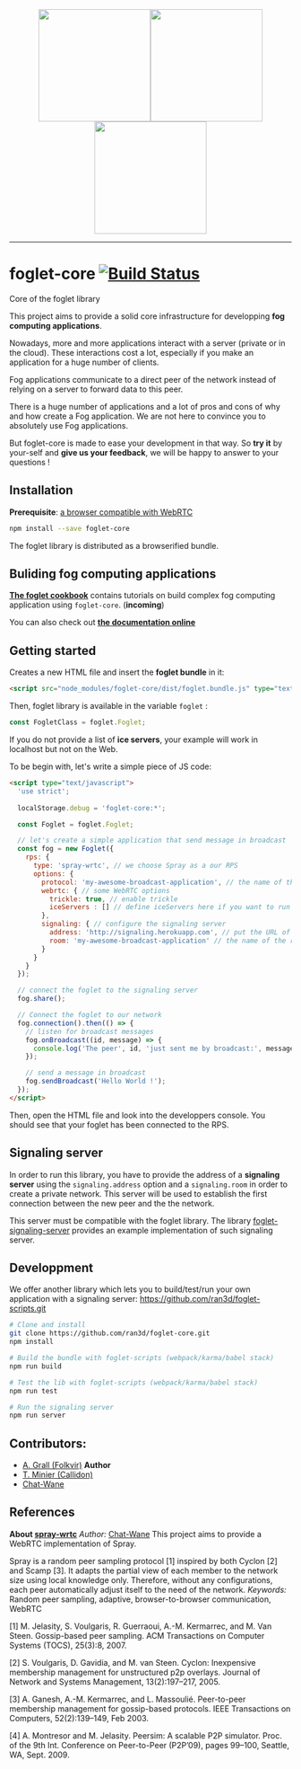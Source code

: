<div style='text-align:center'>
<img src="https://octodex.github.com/images/socialite.jpg" width="200" style='text-align:center'><img src="https://octodex.github.com/images/collabocats.jpg" width="200" style='text-align:center'><img src="https://octodex.github.com/images/socialite.jpg" width="200" style='text-align:center'>
<hr/>
</div>

# foglet-core  [![Build Status](https://travis-ci.org/RAN3D/foglet-core.svg?branch=master)](https://travis-ci.org/RAN3D/foglet-core)
Core of the foglet library

This project aims to provide a solid core infrastructure for developping **fog computing applications**.

Nowadays, more and more applications interact with a server (private or in the cloud). These interactions cost a lot, especially if you make an application for a huge number of clients. 

Fog applications communicate to a direct peer of the network instead of relying on a server to forward data to this peer.

There is a huge number of applications and a lot of pros and cons of why and how create a Fog application. We are not here to convince you to absolutely use Fog applications. 

But foglet-core is made to ease your development in that way. 
So **try it** by your-self and **give us your feedback**, we will be happy to answer to your questions ! 

## Installation

**Prerequisite**: [a browser compatible with WebRTC](http://caniuse.com/#feat=rtcpeerconnection)

```bash
npm install --save foglet-core
```

The foglet library is distributed as a browserified bundle.

## Buliding fog computing applications

[**The foglet cookbook**](https://github.com/RAN3D/foglet-cookbook/) contains tutorials on build complex fog computing application using
`foglet-core`. (**incoming**)

You can also check out [**the documentation online**](https://ran3d.github.io/foglet-core/)

## Getting started

Creates a new HTML file and insert the **foglet bundle** in it:
```html
<script src="node_modules/foglet-core/dist/foglet.bundle.js" type="text/javascript"></script>
```

Then, foglet library is available in the variable `foglet` :
```javascript
const FogletClass = foglet.Foglet;
```

If you do not provide a list of **ice servers**, your example will work in localhost but not on the Web.

To be begin with, let's write a simple piece of JS code:
```html
<script type="text/javascript">
  'use strict';
  
  localStorage.debug = 'foglet-core:*';

  const Foglet = foglet.Foglet;

  // let's create a simple application that send message in broadcast
  const fog = new Foglet({
    rps: {
      type: 'spray-wrtc', // we choose Spray as a our RPS
      options: {
        protocol: 'my-awesome-broadcast-application', // the name of the protocol run by our app
        webrtc: { // some WebRTC options
          trickle: true, // enable trickle
          iceServers : [] // define iceServers here if you want to run this code outside localhost
        },
        signaling: { // configure the signaling server
          address: 'http://signaling.herokuapp.com', // put the URL of the signaling server here
          room: 'my-awesome-broadcast-application' // the name of the room for the peers of our application
        }
      }
    }
  });

  // connect the foglet to the signaling server
  fog.share();

  // Connect the foglet to our network
  fog.connection().then(() => {
    // listen for broadcast messages
    fog.onBroadcast((id, message) => {
      console.log('The peer', id, 'just sent me by broadcast:', message);
    });

    // send a message in broadcast
    fog.sendBroadcast('Hello World !');
  });
</script>
```

Then, open the HTML file and look into the developpers console.
You should see that your foglet has been connected to the RPS.

## Signaling server

In order to run this library, you have to provide the address of a **signaling server** using the `signaling.address` option and a `signaling.room` in order to create a private network. This server will be used to establish the first connection between the new peer and the the network.

This server must be compatible with the foglet library.
The library [foglet-signaling-server](https://github.com/folkvir/foglet-signaling-server) provides an example implementation of such signaling server.

## Developpment 

We offer another library which lets you to build/test/run your own application with a signaling server: https://github.com/ran3d/foglet-scripts.git

```bash
# Clone and install
git clone https://github.com/ran3d/foglet-core.git
npm install

# Build the bundle with foglet-scripts (webpack/karma/babel stack)
npm run build

# Test the lib with foglet-scripts (webpack/karma/babel stack)
npm run test

# Run the signaling server
npm run server
```

## Contributors:

* [A. Grall (Folkvir)](https://github.com/folkvir) **Author**
* [T. Minier (Callidon)](https://github.com/Callidon)
* [Chat-Wane](https://github.com/Chat-Wane/)

## References

**About [spray-wrtc](https://github.com/RAN3D/spray-wrtc)**
*Author:* [Chat-Wane](https://github.com/Chat-Wane/)
This project aims to provide a WebRTC implementation of Spray.

Spray is a random peer sampling protocol [1] inspired by both Cyclon [2] and Scamp [3]. It adapts the partial view of each member to the network size using local knowledge only. Therefore, without any configurations, each peer automatically adjust itself to the need of the network.
*Keywords:* Random peer sampling, adaptive, browser-to-browser communication, WebRTC

[1] M. Jelasity, S. Voulgaris, R. Guerraoui, A.-M. Kermarrec, and M. Van Steen. Gossip-based peer sampling. ACM Transactions on Computer Systems (TOCS), 25(3):8, 2007.

[2] S. Voulgaris, D. Gavidia, and M. van Steen. Cyclon: Inexpensive membership management for unstructured p2p overlays. Journal of Network and Systems Management, 13(2):197–217, 2005.

[3] A. Ganesh, A.-M. Kermarrec, and L. Massoulié. Peer-to-peer membership management for gossip-based protocols. IEEE Transactions on Computers, 52(2):139–149, Feb 2003.

[4] A. Montresor and M. Jelasity. Peersim: A scalable P2P simulator. Proc. of the 9th Int. Conference on Peer-to-Peer (P2P’09), pages 99–100, Seattle, WA, Sept. 2009.
